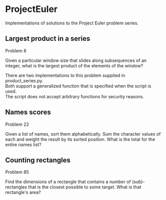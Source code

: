 # ProjectEuler
Implementations of solutions to the Project Euler problem series.

## Largest product in a series
Problem 8

Given a particular window size that slides along subsequences of an integer, 
what is the largest product of the elements of the window?

There are two implementations to this problem supplied in product_series.py.  
Both support a generalized function that is specified when the script is used.  
The script does not accept arbitrary functions for security reasons.

## Names scores
Problem 22

Given a list of names, sort them alphabetically.  Sum the character values of 
each and weight the result by its sorted position.  What is the total for the 
entire names list?

## Counting rectangles
Problem 85

Find the dimensions of a rectangle that contains a number of (sub)-rectangles 
that is the closest possible to some target.  What is that rectangle's area?
